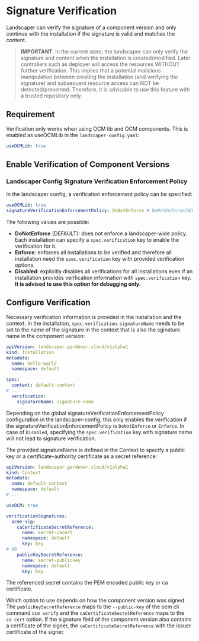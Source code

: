 # Signature Verification

Landscaper can verify the signature of a component version and only continue with the installation if the signature is valid and matches the content.

> **IMPORTANT**: In the current state, the landscaper can only verify the signature and content when the installation is created/modified. Later controllers such as deployer will access the resources WITHOUT further verification. This implies that a potential malicious manipulation between creating the installation (and verifying the signature) and subsequent resource access can NOT be detected/prevented. Therefore, it is advisable to use this feature with a trusted repository only.

## Requirement

Verification only works when using OCM lib and OCM components. This is enabled as useOCMLib in the `landscaper-config.yaml`:
```yaml
useOCMLib: true
```

## Enable Verification of Component Versions

### Landscaper Config Signature Verification Enforcement Policy

In the landscaper config, a verification enforcement policy can be specified:
```yaml
useOCMLib: true
signatureVerificationEnforcementPolicy: DoNotEnforce # DoNotEnforce(DEFAULT)|Enforce|Disabled
```
The following values are possible:
- **DoNotEnforce** (DEFAULT): does not enforce a landscaper-wide policy. Each installation can specify a `spec.verification` key to enable the verification for it.
- **Enforce**: enforces all installations to be verified and therefore all installation need the `spec.verification` key with provided verification options.
- **Disabled**: explicitly disables all verifications for all installations even if an installation provides verification information with `spec.verification` key. **It is advised to use this option for debugging only.**

## Configure Verification

Necessary verification information is provided in the installation and the context.
In the installation, `spec.verification.signatureName` needs to be set to the name of the signature in the context that is also the sginature name in the component version:
```yaml
apiVersion: landscaper.gardener.cloud/v1alpha1
kind: Installation
metadata:
  name: hello-world
  namespace: default

spec:
  context: default-context
# ...
  verification: 
    signatureName: signature-name
```
Depending on the global signatureVerificationEnforcementPolicy configuration in the landscaper-config, this only enables the verification if the signatureVerificationEnforcementPolicy is `DoNotEnforce` or `Enforce`. In case of `Disabled`, specifying the `spec.verification` key with signature name will not lead to signature verification.

The provided signatureName is defined in the Context to specify a public key or a certificate-authority certificate as a secret reference:
```yaml
apiVersion: landscaper.gardener.cloud/v1alpha1
kind: Context
metadata:
  name: default-context
  namespace: default
# ...

useOCM: true

verificationSignatures:
  acme-sig:
    caCertificateSecretReference:
      name: secret-cacert
      namespace: default
      key: key
# OR
    publicKeySecretReference:
      name: secret-publickey
      namespace: default
      key: key
```
The referenced secret contains the PEM encoded public key or ca certificate.

Which option to use depends on how the component version was signed. The `publicKeySecretReference` maps to the `--public-key` of the ocm cli command `ocm verify` and the `caCertificateSecretReference` maps to the `ca-cert` option.
If the signature field of the component version also contains a certificate of the signer, the `caCertificateSecretReference` with the issuer certificate of the signer. 